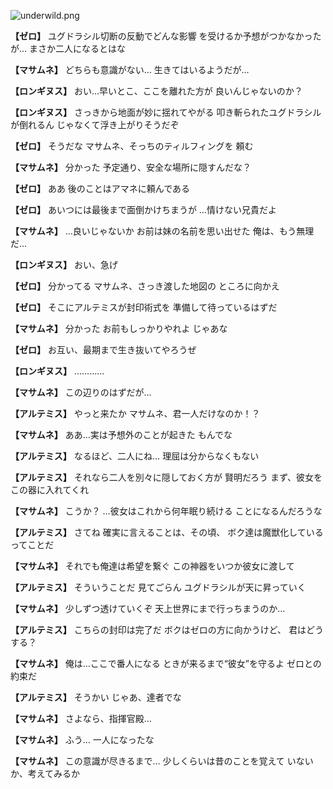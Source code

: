 
![underwild.png](../images/backgrounds/underwild.png)

**【ゼロ】**
ユグドラシル切断の反動でどんな影響
を受けるか予想がつかなかったが…
まさか二人になるとはな

**【マサムネ】**
どちらも意識がない…
生きてはいるようだが…

**【ロンギヌス】**
おい…早いとこ、ここを離れた方が
良いんじゃないのか？

**【ロンギヌス】**
さっきから地面が妙に揺れてやがる
叩き斬られたユグドラシルが倒れるん
じゃなくて浮き上がりそうだぞ

**【ゼロ】**
そうだな
マサムネ、そっちのティルフィングを
頼む

**【マサムネ】**
分かった
予定通り、安全な場所に隠すんだな？

**【ゼロ】**
ああ
後のことはアマネに頼んである

**【ゼロ】**
あいつには最後まで面倒かけちまうが
…情けない兄貴だよ

**【マサムネ】**
…良いじゃないか
お前は妹の名前を思い出せた
俺は、もう無理だ…

**【ロンギヌス】**
おい、急げ

**【ゼロ】**
分かってる
マサムネ、さっき渡した地図の
ところに向かえ

**【ゼロ】**
そこにアルテミスが封印術式を
準備して待っているはずだ

**【マサムネ】**
分かった
お前もしっかりやれよ
じゃあな

**【ゼロ】**
お互い、最期まで生き抜いてやろうぜ

**【ロンギヌス】**
…………

**【マサムネ】**
この辺りのはずだが…

**【アルテミス】**
やっと来たか
マサムネ、君一人だけなのか！？

**【マサムネ】**
ああ…実は予想外のことが起きた
もんでな

**【アルテミス】**
なるほど、二人にね…
理屈は分からなくもない

**【アルテミス】**
それなら二人を別々に隠しておく方が
賢明だろう
まず、彼女をこの器に入れてくれ

**【マサムネ】**
こうか？
…彼女はこれから何年眠り続ける
ことになるんだろうな

**【アルテミス】**
さてね
確実に言えることは、その頃、
ボク達は魔獣化しているってことだ

**【マサムネ】**
それでも俺達は希望を繋ぐ
この神器をいつか彼女に渡して

**【アルテミス】**
そういうことだ
見てごらん
ユグドラシルが天に昇っていく

**【マサムネ】**
少しずつ透けていくぞ
天上世界にまで行っちまうのか…

**【アルテミス】**
こちらの封印は完了だ
ボクはゼロの方に向かうけど、
君はどうする？

**【マサムネ】**
俺は…ここで番人になる
ときが来るまで“彼女”を守るよ
ゼロとの約束だ

**【アルテミス】**
そうかい
じゃあ、達者でな

**【マサムネ】**
さよなら、指揮官殿…

**【マサムネ】**
ふう…
一人になったな

**【マサムネ】**
この意識が尽きるまで…
少しくらいは昔のことを覚えて
いないか、考えてみるか